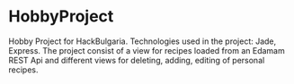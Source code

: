# HobbyProject
Hobby Project for HackBulgaria.
Technologies used in the project: Jade, Express.
The project consist of a view for recipes loaded from an Edamam REST Api and different views for deleting, adding, editing of personal recipes.
